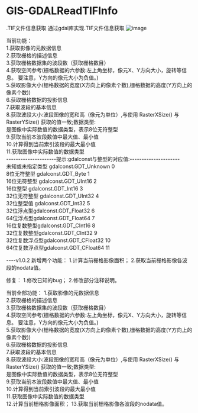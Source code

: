 # GIS-GDALReadTIFInfo

.TIF文件信息获取
通过gdal库实现.TIF文件信息获取
![image](https://user-images.githubusercontent.com/50358622/196157120-fedcaa4b-98e4-49f0-bc4f-3def5a1c1509.png)

当前功能：  
1.获取影像的元数据信息  
2.获取栅格的描述信息  
3.获取栅格数据集的波段数（获取栅格数目）  
4.获取空间参考(栅格数据的六参数:左上角坐标，像元X、Y方向大小，旋转等信息。 要注意，Y方向的像元大小为负值。)  
5.获取影像大小(栅格数据的宽度(X方向上的像素个数),栅格数据的高度(Y方向上的像素个数))  
6.获取栅格数据的投影信息  
7.获取波段的基本信息  
8.获取波段大小:波段图像的宽和高（像元为单位）,与使用 RasterXSize() 与 RasterYSize() 获取的值一致;数据类型:  
是图像中实际数值的数据类型，表示8位无符整型  
9.获取当前本波段数值中最大值、最小值  
10.计算得到当前索引波段的最大最小值  
11.获取图像中实际数值的数据类型  
---------------------提示:gdalconst与整型的对应值:---------------------  
未知或未指定类型 gdalconst.GDT_Unknown 0  
8位无符整型 gdalconst.GDT_Byte 1  
16位无符整型 gdalconst.GDT_UInt16 2  
16位整型 gdalconst.GDT_Int16 3  
32位无符整型 gdalconst.GDT_UInt32 4  
32位整型值 gdalconst.GDT_Int32 5  
32位浮点型gdalconst.GDT_Float32 6  
64位浮点型gdalconst.GDT_Float64 7  
16位复数整型gdalconst.GDT_CInt16 8  
32位复数整型gdalconst.GDT_CInt32 9  
32位复数浮点型gdalconst.GDT_CFloat32 10  
64位复数浮点型gdalconst.GDT_CFloat64 11

----v1.0.2
新增两个功能：
1.计算当前栅格影像面积；
2.获取当前栅格影像各波段的nodata值。

修复：
1.修改已知的bug；
2.修改部分注释说明。

当前全部功能：
1.获取影像的元数据信息  
2.获取栅格的描述信息  
3.获取栅格数据集的波段数（获取栅格数目）  
4.获取空间参考(栅格数据的六参数:左上角坐标，像元X、Y方向大小，旋转等信息。 要注意，Y方向的像元大小为负值。)  
5.获取影像大小(栅格数据的宽度(X方向上的像素个数),栅格数据的高度(Y方向上的像素个数))  
6.获取栅格数据的投影信息  
7.获取波段的基本信息  
8.获取波段大小:波段图像的宽和高（像元为单位）,与使用 RasterXSize() 与 RasterYSize() 获取的值一致;数据类型:  
是图像中实际数值的数据类型，表示8位无符整型  
9.获取当前本波段数值中最大值、最小值  
10.计算得到当前索引波段的最大最小值  
11.获取图像中实际数值的数据类型  
12.计算当前栅格影像面积；
13.获取当前栅格影像各波段的nodata值。
